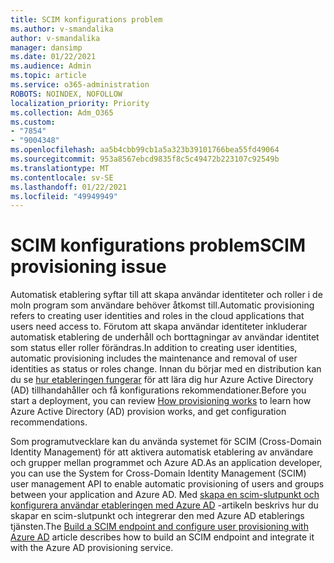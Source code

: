 ```yaml
---
title: SCIM konfigurations problem
ms.author: v-smandalika
author: v-smandalika
manager: dansimp
ms.date: 01/22/2021
ms.audience: Admin
ms.topic: article
ms.service: o365-administration
ROBOTS: NOINDEX, NOFOLLOW
localization_priority: Priority
ms.collection: Adm_O365
ms.custom:
- "7854"
- "9004348"
ms.openlocfilehash: aa5b4cbb99cb1a5a323b39101766bea55fd49064
ms.sourcegitcommit: 953a8567ebcd9835f8c5c49472b223107c92549b
ms.translationtype: MT
ms.contentlocale: sv-SE
ms.lasthandoff: 01/22/2021
ms.locfileid: "49949949"
---
```

# <a name="scim-provisioning-issue"></a><span data-ttu-id="f6efa-102">SCIM konfigurations problem</span><span class="sxs-lookup"><span data-stu-id="f6efa-102">SCIM provisioning issue</span></span>

<span data-ttu-id="f6efa-103">Automatisk etablering syftar till att skapa användar identiteter och roller i de moln program som användare behöver åtkomst till.</span><span class="sxs-lookup"><span data-stu-id="f6efa-103">Automatic provisioning refers to creating user identities and roles in the cloud applications that users need access to.</span></span> <span data-ttu-id="f6efa-104">Förutom att skapa användar identiteter inkluderar automatisk etablering de underhåll och borttagningar av användar identitet som status eller roller förändras.</span><span class="sxs-lookup"><span data-stu-id="f6efa-104">In addition to creating user identities, automatic provisioning includes the maintenance and removal of user identities as status or roles change.</span></span> <span data-ttu-id="f6efa-105">Innan du börjar med en distribution kan du se [hur etableringen fungerar](https://docs.microsoft.com/azure/active-directory/app-provisioning/how-provisioning-works) för att lära dig hur Azure Active Directory (AD) tillhandahåller och få konfigurations rekommendationer.</span><span class="sxs-lookup"><span data-stu-id="f6efa-105">Before you start a deployment, you can review [How provisioning works](https://docs.microsoft.com/azure/active-directory/app-provisioning/how-provisioning-works) to learn how Azure Active Directory (AD) provision works, and get configuration recommendations.</span></span>

<span data-ttu-id="f6efa-106">Som programutvecklare kan du använda systemet för SCIM (Cross-Domain Identity Management) för att aktivera automatisk etablering av användare och grupper mellan programmet och Azure AD.</span><span class="sxs-lookup"><span data-stu-id="f6efa-106">As an application developer, you can use the System for Cross-Domain Identity Management (SCIM) user management API to enable automatic provisioning of users and groups between your application and Azure AD.</span></span> <span data-ttu-id="f6efa-107">Med [skapa en scim-slutpunkt och konfigurera användar etableringen med Azure AD](https://docs.microsoft.com/azure/active-directory/app-provisioning/use-scim-to-provision-users-and-groups) -artikeln beskrivs hur du skapar en scim-slutpunkt och integrerar den med Azure AD etablerings tjänsten.</span><span class="sxs-lookup"><span data-stu-id="f6efa-107">The [Build a SCIM endpoint and configure user provisioning with Azure AD](https://docs.microsoft.com/azure/active-directory/app-provisioning/use-scim-to-provision-users-and-groups) article describes how to build an SCIM endpoint and integrate it with the Azure AD provisioning service.</span></span>



